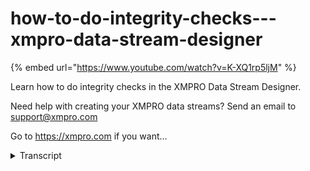 # how-to-do-integrity-checks---xmpro-data-stream-designer
{% embed url="https://www.youtube.com/watch?v=K-XQ1rp5ljM" %}



Learn how to do integrity checks in the XMPRO Data Stream Designer. 

Need help with creating your XMPRO data streams? Send an email to support@xmpro.com 

Go to https://xmpro.com if you want...
<details>
<summary>Transcript</summary>Learn how to do integrity checks in the XMPRO Data Stream Designer. 

Need help with creating your XMPRO data streams? Send an email to support@xmpro.com 

Go to https://xmpro.com if you want...
the integrated check-in data stream

designer is a valuable asset allowing

you to validate the settings in your

stream objects with one click this video

will demonstrate how to perform an

integrity check in how to interpret the

results an integrity check is performed

by clicking the integrity check command

in a designer blade it cannot be

performed in on data streams that have

been edited so save your work or discard

changes first it is wise to perform the

check whenever you complete a stream and

also just before publishing to catch

mistakes in configuration before they go

live once clicked the stream objects

will begin showing a loading bar once

all the loading bars have disappeared

the integrity check is complete

depending on how complex your stream is

this may take some time once it is

complete inspect the background color of

your stream objects make sure to

deselect all the objects by clicking the

canvas so that you can see all the

results objects with a blank background

have passed their integrity checked with

no errors objects for the red background

are reporting errors in their

configuration the errors you see will

depend on the age in your stream object

users and the exact configuration of the

object to view these errors mouse over

the object the list of errors will be

displayed in the tooltip the errors are

saved to the stream object and will not

be removed until another integrity check

is performed once you know at the era's

are you can begin to correct them using

the canvas and the configuration blade

in this case the filter agent was

referencing a property of the event

simulator that I had later deleted I can

fix the issue by reading the property to

the event simulator or by removing the

property from the filter performing the

integrity check again will clear the

errors this has been a demonstration of

the integrity check in data stream

designer thank you for watching
</details>
